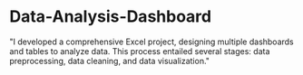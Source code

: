 # Data-Analysis-Dashboard
"I developed a comprehensive Excel project, designing multiple dashboards and tables to analyze data. This process entailed several stages: data preprocessing, data cleaning, and data visualization."
